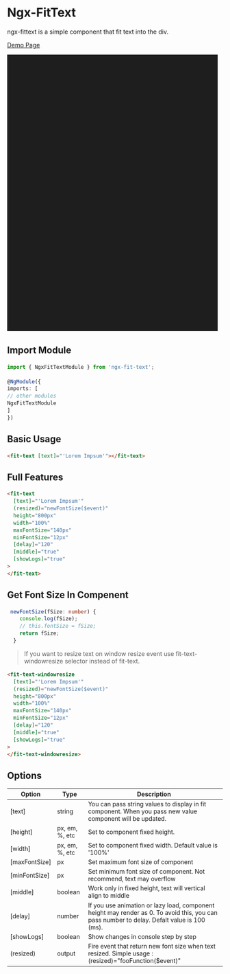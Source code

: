 # Ngx-FitText

ngx-fittext is a simple component that fit text into the div.

[Demo Page](https://pikselinweb.github.io/ngx-fittext/?target=_blank)

![Fit Text](/src/assets/fittextgif.gif 'Preview Fit Text')

## Import Module

```ts
import { NgxFitTextModule } from 'ngx-fit-text';

@NgModule({
imports: [
// other modules
NgxFitTextModule
]
})
```

## Basic Usage

```html
<fit-text [text]="'Lorem Impsum'"></fit-text>
```

## Full Features

```html
<fit-text
  [text]="'Lorem Impsum'"
  (resized)="newFontSize($event)"
  height="800px"
  width="100%"
  maxFontSize="140px"
  minFontSize="12px"
  [delay]="120"
  [middle]="true"
  [showLogs]="true"
>
</fit-text>
```

## Get Font Size In Compenent

```ts
 newFontSize(fSize: number) {
    console.log(fSize);
    // this.fontSize = fSize;
    return fSize;
  }
```

> If you want to resize text on window resize event use fit-text-windowresize selector instead of fit-text.

```html
<fit-text-windowresize
  [text]="'Lorem Impsum'"
  (resized)="newFontSize($event)"
  height="800px"
  width="100%"
  maxFontSize="140px"
  minFontSize="12px"
  [delay]="120"
  [middle]="true"
  [showLogs]="true"
>
</fit-text-windowresize>
```

## Options

| Option        | Type           | Description                                                                                                                                 |
| ------------- | -------------- | ------------------------------------------------------------------------------------------------------------------------------------------- |
| [text]        | string         | You can pass string values to display in fit component. When you pass new value component will be updated.                                  |
| [height]      | px, em, %, etc | Set to component fixed height.                                                                                                              |
| [width]       | px, em, %, etc | Set to component fixed width. Default value is '100%'                                                                                       |
| [maxFontSize] | px             | Set maximum font size of component                                                                                                          |
| [minFontSize] | px             | Set minimum font size of component. Not recommend, text may overflow                                                                        |
| [middle]      | boolean        | Work only in fixed height, text will vertical align to middle                                                                               |
| [delay]       | number         | If you use animation or lazy load, component height may render as 0. To avoid this, you can pass number to delay. Defalt value is 100 (ms). |
| [showLogs]    | boolean        | Show changes in console step by step                                                                                                        |
| (resized)     | output         | Fire event that return new font size when text resized. Simple usage : (resized)="fooFunction(\$event)"                                     |

